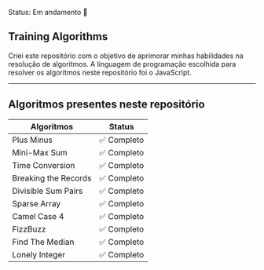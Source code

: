 Status: Em andamento 🚧

## Training Algorithms

Criei este repositório com o objetivo de aprimorar minhas habilidades na resolução de algoritmos. A linguagem de programação escolhida para resolver os algoritmos neste repositório foi o JavaScript.

<hr/>

## Algoritmos presentes neste repositório

| Algoritmos           | Status      |
| -------------------- | ----------- |
| Plus Minus           | ✅ Completo |
| Mini-Max Sum         | ✅ Completo |
| Time Conversion      | ✅ Completo |
| Breaking the Records | ✅ Completo |
| Divisible Sum Pairs  | ✅ Completo |
| Sparse Array         | ✅ Completo |
| Camel Case 4         | ✅ Completo |
| FizzBuzz             | ✅ Completo |
| Find The Median      | ✅ Completo |
| Lonely Integer       | ✅ Completo |
